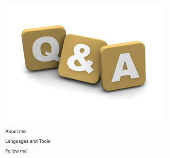 ![Header](https://github.com/Chemendryakova/Chemendryakova/blob/main/assets/depositphotos_7796990-stock-photo-questions-and-answers.jpeg)

About me

Languages and Tools

Follow me`